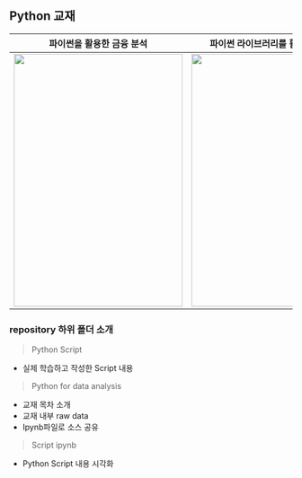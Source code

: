## Python 교재
|  파이썬을 활용한 금융 분석| 파이썬 라이브러리를 활용한 데이터 분석|
|:----------------------------------: |---------------------------------:|
|<img src="http://www.hanbit.co.kr/data/books/B4965740442_l.jpg" width="300px" height="450px">|<img src="https://t1.daumcdn.net/cfile/tistory/2130DA4756570A161F" width="300px" height="450px">|

### repository 하위 폴더 소개
> Python Script
 + 실제 학습하고 작성한 Script 내용

> Python for data analysis
 + 교재 목차 소개
 + 교재 내부 raw data
 + Ipynb파일로 소스 공유

> Script ipynb
 + Python Script 내용 시각화
